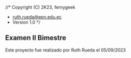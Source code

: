 //*  Copyright (C) 2K23, fernygeek
 *  ruth.rueda@epn.edu.ec
 *  Version 1.0
 */

## Examen II Bimestre

Este proyecto fue realizado por Ruth Rueda el 05/09/2023